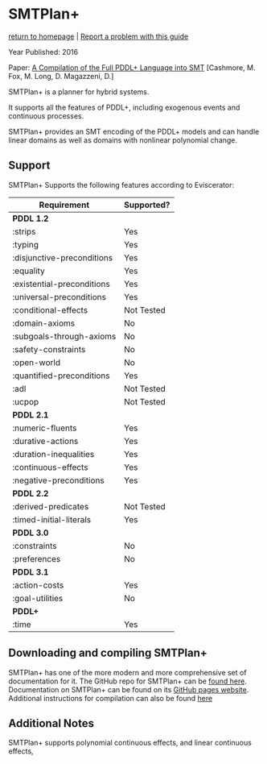 # SMTPlan+ 
[return to homepage](../../../readme.md) | [Report a problem with this guide](https://github.com/nergmada/pddl-reference/issues/new/choose)


Year Published: 2016

Paper: [A Compilation of the Full PDDL+ Language into SMT](https://www.aaai.org/ocs/index.php/ICAPS/ICAPS16/paper/view/13101/12664) [Cashmore, M. Fox, M. Long, D. Magazzeni, D.]

SMTPlan+ is a planner for hybrid systems.

It supports all the features of PDDL+, including exogenous events and continuous processes.

SMTPlan+ provides an SMT encoding of the PDDL+ models and can handle linear domains as well as domains with nonlinear polynomial change.

## Support
SMTPlan+ Supports the following features according to Eviscerator:

<!--- Markdown Generated by Eviscerator --->

|Requirement|Supported?|
|---|---|
|**PDDL 1.2**
|:strips| Yes
|:typing| Yes
|:disjunctive-preconditions| Yes
|:equality| Yes
|:existential-preconditions| Yes
|:universal-preconditions| Yes
|:conditional-effects| Not Tested
|:domain-axioms| No
|:subgoals-through-axioms| No
|:safety-constraints| No
|:open-world| No
|:quantified-preconditions| Yes
|:adl| Not Tested
|:ucpop| Not Tested
|**PDDL 2.1**
|:numeric-fluents| Yes
|:durative-actions| Yes
|:duration-inequalities| Yes
|:continuous-effects| Yes
|:negative-preconditions| Yes
|**PDDL 2.2**
|:derived-predicates| Not Tested
|:timed-initial-literals| Yes
|**PDDL 3.0**
|:constraints| No
|:preferences| No
|**PDDL 3.1**
|:action-costs| Yes
|:goal-utilities| No
|**PDDL+**
|:time| Yes

## Downloading and compiling SMTPlan+
SMTPlan+ has one of the more modern and more comprehensive set of documentation for it. The GitHub repo for SMTPlan+ can be [found here](https://github.com/KCL-Planning/SMTPlan). Documentation on SMTPlan+ can be found on its [GitHub pages website](http://kcl-planning.github.io/SMTPlan/). Additional instructions for compilation can also be found [here](https://github.com/KCL-Planning/SMTPlan/tree/master/SMTPlan)

## Additional Notes
SMTPlan+ supports polynomial continuous effects, and linear continuous effects, 
